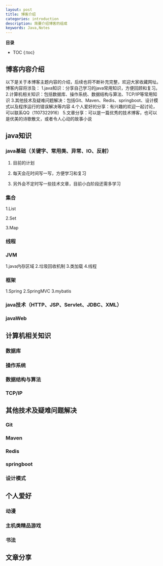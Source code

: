 ```yaml
---
layout: post
title: 博客介绍
categories: introduction
description: 简要介绍博客的组成
keywords: Java,Notes
---
```




**目录**

* TOC
{:toc}

## 博客内容介绍
以下是关于本博客主题内容的介绍，后续也将不断补充完整，欢迎大家收藏网址。
博客内容将涉及：
1.java知识：分享自己学习的java常用知识，方便回顾和复习。
2.计算机相关知识：包括数据库、操作系统、数据结构与算法、TCP/IP等常用知识
3.其他技术及疑难问题解决：包括Git、Maven、Redis、springboot、设计模式以及程序运行的错误解决等内容
4.个人爱好的分享：有兴趣的欢迎一起讨论，可以联系QQ（1107322916）
5.文章分享：可以是一篇优秀的技术博客，也可以是优美的诗歌散文，或者令人心动的故事小说


## java知识

### java基础（关键字、常用类、异常、IO、反射）

1. 目前的计划

2. 每天会花时间写一写，方便学习和复习

3. 另外会不定时写一些技术文章，目前小白阶段还需多学习

### 集合

1.List

2.Set

3.Map


### 线程


### JVM
1.java内存区域
2.垃圾回收机制
3.类加载
4.线程

### 框架
1.Spring
2.SpringMVC
3.mybatis

### java技术（HTTP、JSP、Servlet、JDBC、XML）

### javaWeb


## 计算机相关知识

### 数据库

### 操作系统

### 数据结构与算法


### TCP/IP



## 其他技术及疑难问题解决

### Git

### Maven

### Redis

### springboot

### 设计模式


## 个人爱好

### 动漫

### 主机类精品游戏

### 书法

## 文章分享


